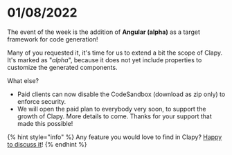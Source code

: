 # 01/08/2022

The event of the week is the addition of **Angular (alpha)** as a target framework for code generation!

Many of you requested it, it's time for us to extend a bit the scope of Clapy. It's marked as "_alpha_", because it does not yet include properties to customize the generated components.

What else?

* Paid clients can now disable the CodeSandbox (download as zip only) to enforce security.
* We will open the paid plan to everybody very soon, to support the growth of Clapy. More details to come. Thanks for your support that made this possible!

{% hint style="info" %}
Any feature you would love to find in Clapy? [Happy to discuss it](https://clapy.co/contact)!
{% endhint %}

